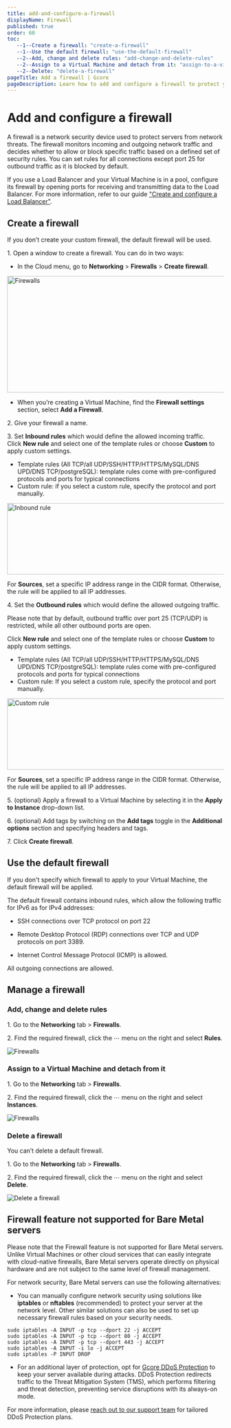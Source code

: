 ```yaml
---
title: add-and-configure-a-firewall
displayName: Firewall
published: true
order: 60
toc:
   --1--Create a firewall: "create-a-firewall"
   --1--Use the default firewall: "use-the-default-firewall"
   --2--Add, change and delete rules: "add-change-and-delete-rules"
   --2--Assign to a Virtual Machine and detach from it: "assign-to-a-virtual-machine-and-detach-from-it"
   --2--Delete: "delete-a-firewall"
pageTitle: Add a firewall | Gcore
pageDescription: Learn how to add and configure a firewall to protect your servers from network threats.
---
```

# Add and configure a firewall

A firewall is a network security device used to protect servers from network threats. The firewall monitors incoming and outgoing network traffic and decides whether to allow or block specific traffic based on a defined set of security rules. You can set rules for all connections except port 25 for outbound traffic as it is blocked by default.

If you use a Load Balancer and your Virtual Machine is in a pool, configure its firewall by opening ports for receiving and transmitting data to the Load Balancer. For more information, refer to our guide <a href="https://gcore.com/docs/cloud/networking/create-and-configure-a-load-balancer" target="_blank">"Create and configure a Load Balancer"</a>.

## Create a firewall

If you don’t create your custom firewall, the default firewall will be used.

1\. Open a window to create a firewall. You can do in two ways:

*   In the Cloud menu, go to **Networking** > **Firewalls** > **Create firewall**.  

 <img src="https://assets.gcore.pro/docs/cloud/networking/add-and-configure-a-firewall/13257548714001.png" alt="Firewalls " width="580" height="271">  
    
*   When you’re creating a Virtual Machine, find the **Firewall settings** section, select **Add a Firewall**. 

2\. Give your firewall a name. 

3\. Set **Inbound rules** which would define the allowed incoming traffic.  
Click **New rule** and select one of the template rules or choose **Custom** to apply custom settings.

*   Template rules (All TCP/all UDP/SSH/HTTP/HTTPS/MySQL/DNS UPD/DNS TCP/postgreSQL): template rules come with pre-configured protocols and ports for typical connections 
*   Custom rule: if you select a custom rule, specify the protocol and port manually. 

<img src="https://assets.gcore.pro/docs/cloud/networking/add-and-configure-a-firewall/13257703188369.png" alt="Inbound rule" width="569" height="166">

For **Sources**, set a specific IP address range in the CIDR format. Otherwise, the rule will be applied to all IP addresses. 

4\. Set the **Outbound rules** which would define the allowed outgoing traffic.

Please note that by default, outbound traffic over port 25 (TCP/UDP) is restricted, while all other outbound ports are open.

Click **New rule** and select one of the template rules or choose **Custom** to apply custom settings.

*   Template rules (All TCP/all UDP/SSH/HTTP/HTTPS/MySQL/DNS UPD/DNS TCP/postgreSQL): template rules come with pre-configured protocols and ports for typical connections 
*   Custom rule: If you select a custom rule, specify the protocol and port manually.

<img src="https://assets.gcore.pro/docs/cloud/networking/add-and-configure-a-firewall/13257703188369.png" alt="Custom rule" width="569" height="166">

For **Sources**, set a specific IP address range in the CIDR format. Otherwise, the rule will be applied to all IP addresses. 

5\. (optional) Apply a firewall to a Virtual Machine by selecting it in the **Apply to Instance** drop-down list.

6\. (optional) Add tags by switching on the **Add tags** toggle in the **Additional options** section and specifying headers and tags. 

7\. Click **Create firewall**.

## Use the default firewall

If you don't specify which firewall to apply to your Virtual Machine, the default firewall will be applied.

The default firewall contains inbound rules, which allow the following traffic for IPv6 as for IPv4 addresses: 

* SSH connections over TCP protocol on port 22 

* Remote Desktop Protocol (RDP) connections over TCP and UDP protocols on port 3389.   

* Internet Control Message Protocol (ICMP) is allowed. 

All outgoing connections are allowed.  

## Manage a firewall

### Add, change and delete rules

1\. Go to the **Networking** tab > **Firewalls**.

2\. Find the required firewall, click the ⋯ menu on the right and select **Rules**.

<img src="https://assets.gcore.pro/docs/cloud/networking/add-and-configure-a-firewall/13257832035729.png" alt="Firewalls">

### Assign to a Virtual Machine and detach from it

1\. Go to the **Networking** tab > **Firewalls**.

2\. Find the required firewall, click the ⋯ menu on the right and select **Instances**.

<img src="https://assets.gcore.pro/docs/cloud/networking/add-and-configure-a-firewall/13258087088401.png" alt="Firewalls">

### Delete a firewall

<alert-element type="warning" title="Warning">
 
You can’t delete a default firewall. 
 
</alert-element>

1\. Go to the **Networking** tab > **Firewalls**.

2\. Find the required firewall, click the ⋯ menu on the right and select **Delete**.

<img src="https://assets.gcore.pro/docs/cloud/networking/add-and-configure-a-firewall/13258132640145.png" alt="Delete a firewall">


## Firewall feature not supported for Bare Metal servers

Please note that the Firewall feature is not supported for Bare Metal servers. Unlike Virtual Machines or other cloud services that can easily integrate with cloud-native firewalls, Bare Metal servers operate directly on physical hardware and are not subject to the same level of firewall management.

For network security, Bare Metal servers can use the following alternatives:
*   You can manually configure network security using solutions like **iptables** or **nftables** (recommended) to protect your server at the network level. Other similar solutions can also be used to set up necessary firewall rules based on your security needs.

```
sudo iptables -A INPUT -p tcp --dport 22 -j ACCEPT
sudo iptables -A INPUT -p tcp --dport 80 -j ACCEPT
sudo iptables -A INPUT -p tcp --dport 443 -j ACCEPT
sudo iptables -A INPUT -i lo -j ACCEPT
sudo iptables -P INPUT DROP
```

*   For an additional layer of protection, opt for [Gcore DDoS Protection]([url](https://gcore.com/ddos-protection)) to keep your server available during attacks. DDoS Protection redirects traffic to the Threat Mitigation System (TMS), which performs filtering and threat detection, preventing service disruptions with its always-on mode.

For more information, please [reach out to our support team]([url](https://gcore.com/contact-us)) for tailored DDoS Protection plans.
